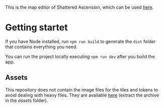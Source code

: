 This is the map editor of Shattered Ascension, which can be used [here](https://www.astralvault.net/games/SA/MapEditor/SA-map-editor/).

# Getting startet

If you have Node installed, run `npm run build` to generate the `dist` folder
that contains everything you need.

You can run the project locally executing `npm run dev` after you build the app.

## Assets
This repository does not contain the image files for the tiles and tokens to avoid dealing with heavy files. They are available [here](https://www.astralvault.net/games/SA/MapEditor/assets.zip) (extract the archive in the *assets* folder).

